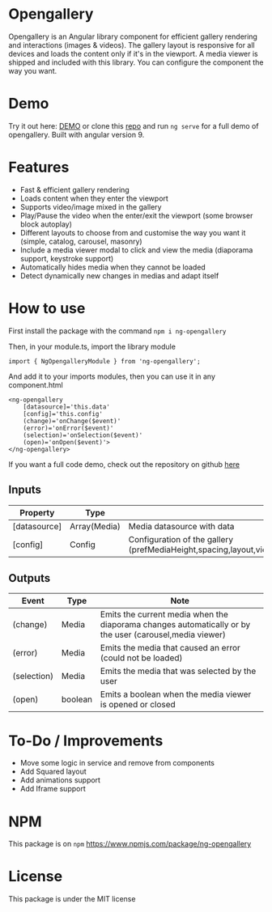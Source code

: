 # Opengallery

Opengallery is an Angular library component for efficient gallery rendering and interactions (images & videos). The gallery layout is responsive for all devices and loads the content only if it's in the viewport. A media viewer is shipped and included with this library. You can configure the component the way you want.

# Demo

Try it out here: [DEMO](https://rloris.github.io/lib-ng-opengallery/) or clone this [repo](https://github.com/RLoris/lib-ng-opengallery) and run `ng serve` for a full demo of opengallery. Built with angular version 9.

# Features

* Fast & efficient gallery rendering
* Loads content when they enter the viewport
* Supports video/image mixed in the gallery
* Play/Pause the video when the enter/exit the viewport (some browser block autoplay)
* Different layouts to choose from and customise the way you want it (simple, catalog, carousel, masonry)
* Include a media viewer modal to click and view the media (diaporama support, keystroke support)
* Automatically hides media when they cannot be loaded
* Detect dynamically new changes in medias and adapt itself

# How to use

  First install the package with the command `npm i ng-opengallery`

  Then, in your module.ts, import the library module

```
import { NgOpengalleryModule } from 'ng-opengallery';
```

  And add it to your imports modules, then you can use it in any component.html

```
<ng-opengallery
    [datasource]='this.data'
    [config]='this.config'
    (change)='onChange($event)'
    (error)='onError($event)'
    (selection)='onSelection($event)'
    (open)='onOpen($event)'>
</ng-opengallery>
```

If you want a full code demo, check out the repository on github [here](https://github.com/RLoris/lib-ng-opengallery)

## Inputs
| Property | Type | Note |
| -------- | ---- | ---- |
| [datasource] | Array(Media) | Media datasource with data |
| [config] | Config | Configuration of the gallery (prefMediaHeight,spacing,layout,viewerEnabled,diaporamaDuration,enableAutoPlay) |

## Outputs
| Event | Type | Note |
| -------- | ---- | ---- |
| (change) | Media | Emits the current media when the diaporama changes automatically or by the user (carousel,media viewer) |
| (error) | Media | Emits the media that caused an error (could not be loaded) |
| (selection) | Media | Emits the media that was selected by the user |
| (open) | boolean | Emits a boolean when the media viewer is opened or closed |

# To-Do / Improvements
-   Move some logic in service and remove from components
-   Add Squared layout
-   Add animations support
-   Add Iframe support

# NPM

  This package is on `npm` https://www.npmjs.com/package/ng-opengallery

# License

  This package is under the MIT license
